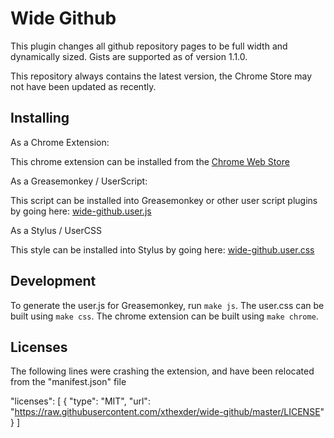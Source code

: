 Wide Github
===========

This plugin changes all github repository pages to be full width and dynamically sized. Gists are supported as of version 1.1.0.

This repository always contains the latest version, the Chrome Store may not have been updated as recently.

Installing
----------

As a Chrome Extension:

This chrome extension can be installed from the [Chrome Web Store](https://chrome.google.com/webstore/detail/wide-github/kaalofacklcidaampbokdplbklpeldpj)

As a Greasemonkey / UserScript:

This script can be installed into Greasemonkey or other user script plugins by going here: [wide-github.user.js](https://raw.githubusercontent.com/xthexder/wide-github/master/build/wide-github.user.js)

As a Stylus / UserCSS

This style can be installed into Stylus by going here: [wide-github.user.css](https://raw.githubusercontent.com/xthexder/wide-github/master/build/wide-github.user.css)

Development
-----------

To generate the user.js for Greasemonkey, run `make js`. The user.css can be built using `make css`. The chrome extension can be built using `make chrome`.

Licenses
-----------
The following lines were crashing the extension, and have been relocated from the "manifest.json" file

"licenses": [
	{
		"type": "MIT",
		"url": "https://raw.githubusercontent.com/xthexder/wide-github/master/LICENSE"
	}
]